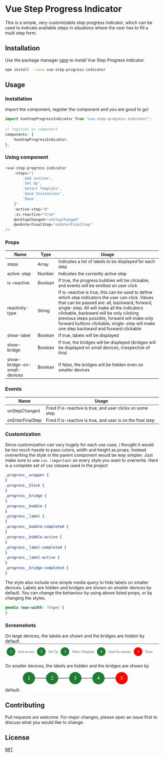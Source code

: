 # Vue Step Progress Indicator

This is a simple, very customizable step progress indicator, which can be used to indicate available steps in situations where the user has to fill
a multi step form.

## Installation

Use the package manager [npm](https://www.npmjs.com/) to install Vue Step Progress Indicator.

```bash
npm install --save vue-step-progress-indicator
```

## Usage

### Installation

Import the component, register the component and you are good to go!

```js
import VueStepProgressIndicator from "vue-step-progress-indicator";

// register as component
components: {
    VueStepProgressIndicator,
},
```

### Using component

```js
<vue-step-progress-indicator
    :steps="[
        'Add invites',
        'Set Up',
        'Select Template',
        'Send Invitations',
        'Done',
    ]"
    :active-step="0"
    :is-reactive="true"
    @onStepChanged="onStepChanged"
    @onEnterFinalStep="onEnterFinalStep"
/>


```

### Props

| Name                         | Type    | Usage                                                                                                                                                                                                                                                                                                                                                                                |
| ---------------------------- | ------- | ------------------------------------------------------------------------------------------------------------------------------------------------------------------------------------------------------------------------------------------------------------------------------------------------------------------------------------------------------------------------------------ |
| steps                        | Array   | Indicates a list of labels to be displayed for each step                                                                                                                                                                                                                                                                                                                             |
| active-step                  | Number  | Indicates the currently active step                                                                                                                                                                                                                                                                                                                                                  |
| is-reactive                  | Boolean | If true, the progress bubbles will be clickable, and events will be emitted on user click                                                                                                                                                                                                                                                                                            |
| reactivity-type              | String  | If is-reactive is true, this can be used to define which step indicators the user can click. Values that can be passed are: all, backward, forward, single-step. All will make all the indicators clickable, backward will be only clicking previous steps possible, forward will make only forward buttons clickable, single-step will make one step backward and forward clickable |
| show-label                   | Boolean | If true, labels will be displayed                                                                                                                                                                                                                                                                                                                                                    |
| show-bridge                  | Boolean | If true, the bridges will be displayed (bridges will be displayed on small devices, irrespective of this)                                                                                                                                                                                                                                                                            |
| show-bridge-on-small-devices | Boolean | If false, the bridges will be hidden even on smaller devices                                                                                                                                                                                                                                                                                                                         |

### Events

| Name             | Usage                                                       |
| ---------------- | ----------------------------------------------------------- |
| onStepChanged    | Fired if is-reactive is true, and user clicks on some step  |
| onEnterFinalStep | Fired if is-reactive is true, and user is on the final step |

### Customization

Since customization can vary hugely for each use case, i thought it would be too much hassle to pass colors, width and height as props.
Instead overwriting the style in the parent component would be way simpler. Just make sure to use
`css !important`
on every style you want to overwrite.
Here is a complete set of css classes used in the project

```css
.progress__wrapper {
}
.progress__block {
}
.progress__bridge {
}
.progress__bubble {
}
.progress__label {
}
.progress__bubble-completed {
}
.progress__bubble-active {
}
.progress__label-completed {
}
.progress__label-active {
}
.progress__bridge-completed {
}
```

The style also include one simple media query to hide labels on smaller devices. Labels are hidden and bridges are shown on smaller devices by default. You can change the
behaviour by using above listed props, or by changing the styles.

```css
@media (max-width: 768px) {
}
```

### Screenshots

On large devices, the labels are shown and the bridges are hidden by default.<br/>
![On Large Device](./assets/device-lg.png?raw=true)
<br/>On smaller devices, the labels are hidden and the bridges are shown by default.
![On Small Device](./assets/device-sm.png?raw=true)

## Contributing

Pull requests are welcome. For major changes, please open an issue first to discuss what you would like to change.

## License

[MIT](https://choosealicense.com/licenses/mit/)
